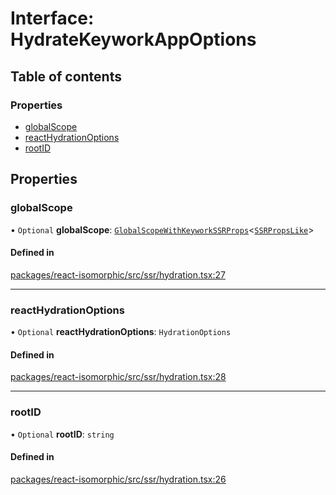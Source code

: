 # Interface: HydrateKeyworkAppOptions

## Table of contents

### Properties

- [globalScope](HydrateKeyworkAppOptions.md#globalscope)
- [reactHydrationOptions](HydrateKeyworkAppOptions.md#reacthydrationoptions)
- [rootID](HydrateKeyworkAppOptions.md#rootid)

## Properties

### globalScope

• `Optional` **globalScope**: [`GlobalScopeWithKeyworkSSRProps`](GlobalScopeWithKeyworkSSRProps.md)<[`SSRPropsLike`](../modules.md#ssrpropslike)\>

#### Defined in

[packages/react-isomorphic/src/ssr/hydration.tsx:27](https://github.com/nirrius/keywork/blob/3dc0058/packages/react-isomorphic/src/ssr/hydration.tsx#L27)

___

### reactHydrationOptions

• `Optional` **reactHydrationOptions**: `HydrationOptions`

#### Defined in

[packages/react-isomorphic/src/ssr/hydration.tsx:28](https://github.com/nirrius/keywork/blob/3dc0058/packages/react-isomorphic/src/ssr/hydration.tsx#L28)

___

### rootID

• `Optional` **rootID**: `string`

#### Defined in

[packages/react-isomorphic/src/ssr/hydration.tsx:26](https://github.com/nirrius/keywork/blob/3dc0058/packages/react-isomorphic/src/ssr/hydration.tsx#L26)
